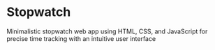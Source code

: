 # Stopwatch
Minimalistic stopwatch web app using HTML, CSS, and JavaScript for precise time tracking with an intuitive user interface
